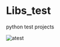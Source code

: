 # Libs_test
python test projects

![atest](http://www.2cto.com/uploadfile/Collfiles/20161105/20161105095329745.png)
